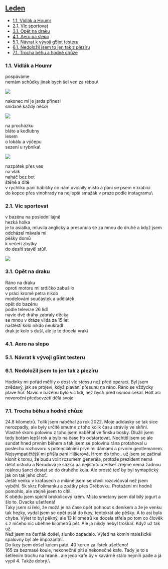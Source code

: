 ## [Leden](2023.md) <!-- omit in toc --> 

- [1.1. Vidlák a Houmr](#11-vidlák-a-houmr)
- [2.1. Víc sportovat](#21-víc-sportovat)
- [3.1. Opět na draku](#31-opět-na-draku)
- [4.1. Aero na slepo](#41-aero-na-slepo)
- [5.1. Návrat k vývoji g5int testeru](#51-návrat-k-vývoji-g5int-testeru)
- [6.1. Nedoložil jsem to jen tak z plezíru](#61-nedoložil-jsem-to-jen-tak-z-plezíru)
- [7.1. Trocha běhu a hodně chůze](#71-trocha-běhu-a-hodně-chůze)

### 1.1. Vidlák a Houmr

pospáváme\
nemám schůdky jinak bych šel ven za rébou\

<a href="../images/2023_january/1_1.jpg" target="_blank"><img src="../images/thumbnails/2023_january/1_1.jpg"></a>

nakonec mi je jarda přinesl\
snídaně každý něco\

<a href="../images/2023_january/1_2.jpg" target="_blank"><img src="../images/thumbnails/2023_january/1_2.jpg"></a>

na procházku\
bláto a kedlubny\
lesem\
o lokálu a výčepu\
sezení u rybníka\

<a href="../images/2023_january/1_3.jpg" target="_blank"><img src="../images/thumbnails/2023_january/1_3.jpg"></a>

nazpátek přes ves\
na vlak\
naháč bez bot\
štěně a dítě\
v rychlíku paní babičky co nám uvolnily místo a paní se psem v krabici\
do kopce přes vinohrady na nejlepší smažák v praze podle instagramu\

### 2.1. Víc sportovat

v bazénu na poslední lajně\
hezká holka\
je to asiatka, mluvila anglicky a presunula se za mnou do druhé a když jsem odcházel mávala mi\
pěšky domů\
k večeři zbytky\
do desíti stavěl stůl\

<a href="../images/2023_january/2_1.jpg" target="_blank"><img src="../images/thumbnails/2023_january/2_1.jpg"></a>

### 3.1. Opět na draku

Ráno na draku\
oproti motoru mi srdíčko zabušilo\
v práci kromě petra nikdo\
modelování součástek a udělátek\
opět do bazénu\
podle televize 26 lidí\
navíc dvě dráhy zabraly děcka\
se mnou v dráze vilda za 15 let\
naštěstí kolo nikdo neukradl\
drak je kolo s duší, ale je to docela vrak\

### 4.1. Aero na slepo

### 5.1. Návrat k vývoji g5int testeru

### 6.1. Nedoložil jsem to jen tak z plezíru

Hodinky mi pořád měřily o dost víc stessu než před operací. Byl jsem zvědavý, jak se projeví, když plavání přesunu na ráno. Ráno se vždycky plave hůř. Navíc v bazénu bylo víc lidí, než bych před osmou čekal. Holt asi novoroční předsevzetí dělá svoje.

### 7.1. Trocha běhu a hodně chůze

24.8 kilometrů. Tolik jsem naběhal za rok 2022. Moje adidasky se tak sice nerozpadly, ale byly určitě smutné z toho kolik času strávily ve skříni. Vlastně skoro polovinu z toho jsem naběhal ve finsku bosky. Dlužil jsem tedy botám lepší rok a bylo na čase ho odstartovat. Nechtěl jsem se ale sundat hned prvním během a tak jsem se polovinu rána protahoval u poslechu rozhovoru s potenciálními prvními dámami a prvním gentlemanem. Nejsympatičtější mi přišla paní Hilšerová. Hrom do toho.. už jsem se začínal klonit k tomu, že budu volit rozumem generála, protože prezident nemá dělat ostudu a Nerudová je sázka na nejistotu a Hilšer zřejmě nemá žádnou reálnou šanci dostat se do druhého kola. Ale prostě teď by byl symaptický jak on tak jeho choť.\
Ještě venku v kraťasech a mikině jsem se chvíli rozcvičoval než jsem vyběhl. 5k skrz Folimanku a zpátky přes Grébovku. Protažení mi hodně pomohlo, ale stejně jsem to cítil.\
K obědu jsem spíchl brokolicový krém. Místo smetany jsem dal bílý jogurt a šlo to. Dvacka ušetřená!\
Taky jsem si řekl, že možá je na čase opět pohnout s deníkem a že je venku tak hezky, vydal jsem se opět psát do ikey, tentokrát ale pěšky. A to asi byla chyba. Výlet to byl pěkný, ale 13 kilometrů ke docela střela po tom co člověk s z ničeho nic uběhne kilometrů pět. Ale já nikdy nebyl troškař. Když už tak už.\
Než jsem na čerňák došel, slunko zapadalo. Výled na komín malešické spalovny byl ale impozantní.\
Do ikey jsem došel kolem páté. 40 korun za lístek ušetřeno!\
165 za bezmasé koule, nekonečné pití a nekonečné kafe. Tady je to s šetřením trochu na hraně.. ale jedo kafe by v kavárně stálo nejmíň pade a já vypil 4. Takže dobrý.\
